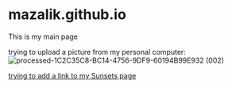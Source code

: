 # mazalik.github.io

This is my main page

trying to upload a picture from my personal computer:
![processed-1C2C35C8-BC14-4756-9DF9-60194B99E932 (002)](https://github.com/Mazalik/mazalik.github.io/assets/166901653/7e114619-eaa8-446f-971a-0ac8a82803a4)

[trying to add a link to my Sunsets page](/Sunsets)
